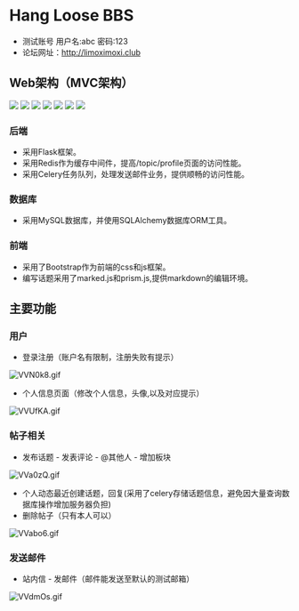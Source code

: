 # Hang Loose BBS
-  测试账号 用户名:abc 密码:123
-  论坛网址：http://limoximoxi.club

## Web架构（MVC架构）
[![](https://img.shields.io/badge/Flask-1.0.2-green.svg)](https://github.com/ronin-hang/bbs)
[![](https://img.shields.io/badge/Jinja-2.10-green.svg)](https://github.com/ronin-hang/bbs)
[![](https://img.shields.io/badge/SQLAlchemy-1.3.2-green.svg)](https://github.com/ronin-hang/bbs)
[![](https://img.shields.io/badge/Celery-4.3.0-green.svg)](https://github.com/ronin-hang/bbs)
[![](https://img.shields.io/badge/Redis-5.0.4-green.svg)](https://github.com/ronin-hang/bbs)
[![](https://img.shields.io/badge/Supervisor-4.0.2-green.svg)](https://github.com/ronin-hang/bbs)
[![](https://img.shields.io/badge/Nginx-1.16.0-green.svg)](https://github.com/ronin-hang/bbs)

### 后端
- 采用Flask框架。
- 采用Redis作为缓存中间件，提高/topic/profile页面的访问性能。
- 采用Celery任务队列，处理发送邮件业务，提供顺畅的访问性能。

### 数据库
- 采用MySQL数据库，并使用SQLAlchemy数据库ORM工具。

### 前端
- 采用了Bootstrap作为前端的css和js框架。
- 编写话题采用了marked.js和prism.js,提供markdown的编辑环境。

## 主要功能
### 用户

- 登录注册（账户名有限制，注册失败有提示）

![VVN0k8.gif](https://s2.ax1x.com/2019/05/27/VVN0k8.gif)

- 个人信息页面（修改个人信息，头像,以及对应提示）

![VVUfKA.gif](https://s2.ax1x.com/2019/05/27/VVUfKA.gif)

### 帖子相关
- 发布话题 - 发表评论 - @其他人 - 增加板块 

![VVa0zQ.gif](https://s2.ax1x.com/2019/05/27/VVa0zQ.gif)

- 个人动态最近创建话题，回复(采用了celery存储话题信息，避免因大量查询数据库操作增加服务器负担)
- 删除帖子（只有本人可以）  

![VVabo6.gif](https://s2.ax1x.com/2019/05/27/VVabo6.gif)

### 发送邮件
- 站内信 - 发邮件（邮件能发送至默认的测试邮箱）

![VVdmOs.gif](https://s2.ax1x.com/2019/05/27/VVdmOs.gif)
